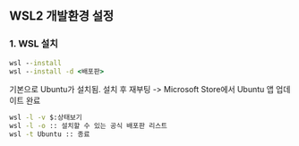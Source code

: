 ## WSL2 개발환경 설정

### 1. WSL 설치
```cmd
wsl --install
wsl --install -d <배포판>
```

기본으로 Ubuntu가 설치됨. 설치 후 재부팅 -> Microsoft Store에서 Ubuntu 앱 업데이트 완료

```cmd
wsl -l -v $:상태보기
wsl -l -o :: 설치할 수 있는 공식 배포판 리스트
wsl -t Ubuntu :: 종료
```
